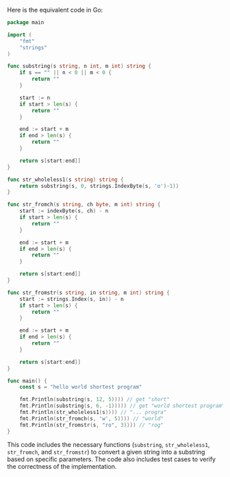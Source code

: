 Here is the equivalent code in Go:

```go
package main

import (
	"fmt"
	"strings"
)

func substring(s string, n int, m int) string {
	if s == "" || n < 0 || m < 0 {
		return ""
	}

	start := n
	if start > len(s) {
		return ""
	}

	end := start + m
	if end > len(s) {
		return ""
	}

	return s[start:end]]
}

func str_wholeless1(s string) string {
	return substring(s, 0, strings.IndexByte(s, 'o')-1))
}

func str_fromch(s string, ch byte, m int) string {
	start := indexByte(s, ch) - n
	if start > len(s) {
		return ""
	}

	end := start + m
	if end > len(s) {
		return ""
	}

	return s[start:end]]
}

func str_fromstr(s string, in string, m int) string {
	start := strings.Index(s, in)) - n
	if start > len(s) {
		return ""
	}

	end := start + m
	if end > len(s) {
		return ""
	}

	return s[start:end]]
}

func main() {
	const s = "hello world shortest program"

	fmt.Println(substring(s, 12, 5)))) // get "short"
	fmt.Println(substring(s, 6, -1))))) // get "world shortest program"
	fmt.Println(str_wholeless1(s)))) // "... progra"
	fmt.Println(str_fromch(s, 'w', 5)))) // "world"
	fmt.Println(str_fromstr(s, "ro", 3)))) // "rog"
}
```

This code includes the necessary functions (`substring`, `str_wholeless1`, `str_fromch`, and `str_fromstr`) to convert a given string into a substring based on specific parameters. The code also includes test cases to verify the correctness of the implementation.
